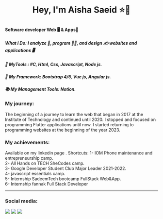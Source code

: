 <h1 align="center"> 
  <p>Hey, I'm Aisha Saeid  ⭐👋</p>
</h1>
<h4> Software developer Web 🖥️ & Apps📱 </h4> 
  <h5>What I Do: I analyze 🔭, program 👩‍💻, and design ✍️ websites and applications 🖥️</h5>
  <h5>🧰 MyTools : #C, Html, Css, Javascript, Node js.</h5>
  <h5>💛 My Framework: Bootstrap 4/5, Vue js, Angular js.</h5>
  <h5>📚 My Management Tools: Notion.</h5>

<h3>My journey:</h3>
The beginning of a journey to learn the web that began in 2017 at the Institute of Technology and continued until 2020. I stopped and focused on programming Flutter applications until now. I started returning to programming websites at the beginning of the year 2023.

<h3>My achievements:</h3>
Available on my linkedin page .
Shortcuts:
1- IOM Phone maintenance and entrepreneurship camp.
<br>
2- All Hands on TECH SheCodes camp.
<br>
3- Google Developer Student Club Major Leader 2021-2022.
<br>
4- javascript essentials camp.
<br>
5- Internship SadeemTech bootcamp FullStack Web&App.
<br>
6- Internship fannak Full Stack Developer 
<br>

<hr>
<h3>Social media:</h3>
<p>
  <a href="https://www.facebook.com/profile.php?id=100018123510186"> <img src="https://img.shields.io/badge/Awash-Wasina?logo=facebook&logoColor=white&label=Facebook&labelColor=blue"></a>
  <a href="https://twitter.com/Awash_wasina"> 
    <img src="https://img.shields.io/badge/Awash-Wasina?logo=Twitter&logoColor=white&label=Twitter&labelColor=blue"></a>
  <a href="https://www.linkedin.com/in/aisha-galmouz-946942206/"> 
  <img src="https://img.shields.io/badge/Aisha-Galmouz?logo=linkedin&logoColor=white&label=linkedin&labelColor=blue"></a>
</p>

<!--
**AshGalm/AshGalm** is a ✨ _special_ ✨ repository because its `README.md` (this file) appears on your GitHub profile.

Here are some ideas to get you started:

- 🔭 I’m currently working on ...
- 🌱 I’m currently learning ...
- 👯 I’m looking to collaborate on ...
- 🤔 I’m looking for help with ...
- 💬 Ask me about ...
- 📫 How to reach me: ...
- 😄 Pronouns: ...
- ⚡ Fun fact: ...
-->
